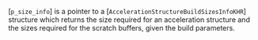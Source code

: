 [`p_size_info`] is a pointer to a
[`AccelerationStructureBuildSizesInfoKHR`] structure which returns
the size required for an acceleration structure and the sizes required
for the scratch buffers, given the build parameters.